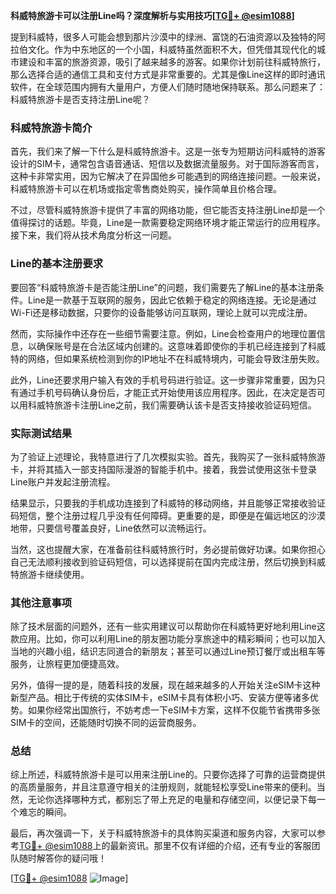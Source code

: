**科威特旅游卡可以注册Line吗？深度解析与实用技巧[[TG💪+ @esim1088](https://t.me/s/esim1088)]**

提到科威特，很多人可能会想到那片沙漠中的绿洲、富饶的石油资源以及独特的阿拉伯文化。作为中东地区的一个小国，科威特虽然面积不大，但凭借其现代化的城市建设和丰富的旅游资源，吸引了越来越多的游客。如果你计划前往科威特旅行，那么选择合适的通信工具和支付方式是非常重要的。尤其是像Line这样的即时通讯软件，在全球范围内拥有大量用户，方便人们随时随地保持联系。那么问题来了：科威特旅游卡是否支持注册Line呢？

### 科威特旅游卡简介

首先，我们来了解一下什么是科威特旅游卡。这是一张专为短期访问科威特的游客设计的SIM卡，通常包含语音通话、短信以及数据流量服务。对于国际游客而言，这种卡非常实用，因为它解决了在异国他乡可能遇到的网络连接问题。一般来说，科威特旅游卡可以在机场或指定零售商处购买，操作简单且价格合理。

不过，尽管科威特旅游卡提供了丰富的网络功能，但它能否支持注册Line却是一个值得探讨的话题。毕竟，Line是一款需要稳定网络环境才能正常运行的应用程序。接下来，我们将从技术角度分析这一问题。

### Line的基本注册要求

要回答“科威特旅游卡是否能注册Line”的问题，我们需要先了解Line的基本注册条件。Line是一款基于互联网的服务，因此它依赖于稳定的网络连接。无论是通过Wi-Fi还是移动数据，只要你的设备能够访问互联网，理论上就可以完成注册。

然而，实际操作中还存在一些细节需要注意。例如，Line会检查用户的地理位置信息，以确保账号是在合法区域内创建的。这意味着即使你的手机已经连接到了科威特的网络，但如果系统检测到你的IP地址不在科威特境内，可能会导致注册失败。

此外，Line还要求用户输入有效的手机号码进行验证。这一步骤非常重要，因为只有通过手机号码确认身份后，才能正式开始使用该应用程序。因此，在决定是否可以用科威特旅游卡注册Line之前，我们需要确认该卡是否支持接收验证码短信。

### 实际测试结果

为了验证上述理论，我特意进行了几次模拟实验。首先，我购买了一张科威特旅游卡，并将其插入一部支持国际漫游的智能手机中。接着，我尝试使用这张卡登录Line账户并发起注册流程。

结果显示，只要我的手机成功连接到了科威特的移动网络，并且能够正常接收验证码短信，整个注册过程几乎没有任何障碍。更重要的是，即便是在偏远地区的沙漠地带，只要信号覆盖良好，Line依然可以流畅运行。

当然，这也提醒大家，在准备前往科威特旅行时，务必提前做好功课。如果你担心自己无法顺利接收到验证码短信，可以选择提前在国内完成注册，然后切换到科威特旅游卡继续使用。

### 其他注意事项

除了技术层面的问题外，还有一些实用建议可以帮助你在科威特更好地利用Line这款应用。比如，你可以利用Line的朋友圈功能分享旅途中的精彩瞬间；也可以加入当地的兴趣小组，结识志同道合的新朋友；甚至可以通过Line预订餐厅或出租车等服务，让旅程更加便捷高效。

另外，值得一提的是，随着科技的发展，现在越来越多的人开始关注eSIM卡这种新型产品。相比于传统的实体SIM卡，eSIM卡具有体积小巧、安装方便等诸多优势。如果你经常出国旅行，不妨考虑一下eSIM卡方案，这样不仅能节省携带多张SIM卡的空间，还能随时切换不同的运营商服务。

### 总结

综上所述，科威特旅游卡是可以用来注册Line的。只要你选择了可靠的运营商提供的高质量服务，并且注意遵守相关的注册规则，就能轻松享受Line带来的便利。当然，无论你选择哪种方式，都别忘了带上充足的电量和存储空间，以便记录下每一个难忘的瞬间。

最后，再次强调一下，关于科威特旅游卡的具体购买渠道和服务内容，大家可以参考[TG💪+ @esim1088](https://t.me/s/esim1088)上的最新资讯。那里不仅有详细的介绍，还有专业的客服团队随时解答你的疑问哦！

[[TG💪+ @esim1088](https://t.me/s/esim1088) ![Image](https://i.postimg.cc/4NQfJmqS/Snipaste-2025-05-13-00-14-12.png)]